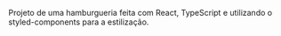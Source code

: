 Projeto de uma hamburgueria feita com React, TypeScript e utilizando o styled-components para a estilização.
